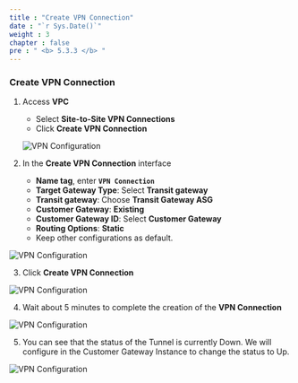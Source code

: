 ```yaml
---
title : "Create VPN Connection"
date : "`r Sys.Date()`"
weight : 3
chapter : false
pre : " <b> 5.3.3 </b> "
---
```


### Create VPN Connection

1. Access **VPC**
    - Select **Site-to-Site VPN Connections**
    - Click **Create VPN Connection**
    
    ![VPN Configuration](/images/21/image.png?featherlight=false&width=90pc)
    
2. In the **Create VPN Connection** interface
    - **Name tag**, enter **`VPN Connection`**
    - **Target Gateway Type**: Select **Transit gateway**
    - **Transit gateway**: Choose **Transit Gateway ASG**
    - **Customer Gateway**: **Existing**
    - **Customer Gateway ID**: Select **Customer Gateway**
    - **Routing Options**: **Static**
    - Keep other configurations as default.

![VPN Configuration](/images/21/image%201.png?featherlight=false&width=90pc)

3. Click **Create VPN Connection**

![VPN Configuration](/images/21/image%202.png?featherlight=false&width=90pc)

4. Wait about 5 minutes to complete the creation of the **VPN Connection**

![VPN Configuration](/images/21/image%203.png?featherlight=false&width=90pc)

5. You can see that the status of the Tunnel is currently Down. We will configure in the Customer Gateway Instance to change the status to Up.

![VPN Configuration](/images/21/image%204.png?featherlight=false&width=90pc)
